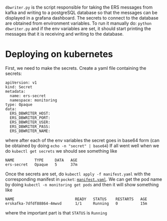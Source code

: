 `dbwriter.py` is the script responsible for taking the ERS messages from kafka
and writing to a postgreSQL database so that the messages can be displayed in a
grafana dashboard. The secrets to connect to the database are obtained from
environment variables. To run it manually do:
```python dbwriter.py```
and if the env variables are set, it should start printing the messages that it
is receiving and writing to the database.

# Deploying on kubernetes
First, we need to make the secrets. Create a yaml file containing the secrets:
```
apiVersion: v1
kind: Secret
metadata:
  name: ers-secret
  namespace: monitoring
type: Opaque
data:
  ERS_DBWRITER_HOST:
  ERS_DBWRITER_PORT:
  ERS_DBWRITER_USER:
  ERS_DBWRITER_PASS:
  ERS_DBWRITER_NAME:
```
where after each of the env variables the secret goes in base64 form (can be obtained by doing `echo -n "secret" | base64`)
If all went well when we do `kubectl get secrets`
we should see something like
```
NAME         TYPE     DATA   AGE
ers-secret   Opaque   5      37m
```
Once the secrets are set, do `kubectl apply -f manifest.yaml` with the corresponding manifest in `pocket`: [`manifest.yaml`](https://github.com/DUNE-DAQ/pocket/blob/develop/manifests/ers/ers-dbwriter.yaml). 
We can get the pod name by doing `kubectl -n monitoring get pods` and then it will show something like
```
NAME                           READY   STATUS    RESTARTS   AGE
erskafka-7dfdf88864-4mwvd      1/1     Running   0          15m
```
where the important part is that `STATUS` is `Running`
